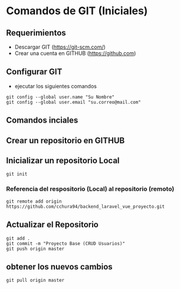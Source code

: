 # Comandos de GIT (Iniciales)
## Requerimientos
- Descargar GIT (https://git-scm.com/)
- Crear una cuenta en GITHUB (https://github.com)
## Configurar GIT 
- ejecutar los siguientes comandos
```
git config --global user.name "Su Nombre"
git config --global user.email "su.correo@mail.com"
```
## Comandos inciales
## Crear un repositorio en GITHUB
## Inicializar un repositorio Local
```
git init
```
### Referencia del respositorio (Local) al repositorio (remoto)
```
git remote add origin https://github.com/cchura94/backend_laravel_vue_proyecto.git
```
## Actualizar el Repositorio
```
git add .
git commit -m "Proyecto Base (CRUD Usuarios)"
git push origin master
```

## obtener los nuevos cambios
```
git pull origin master
``` 